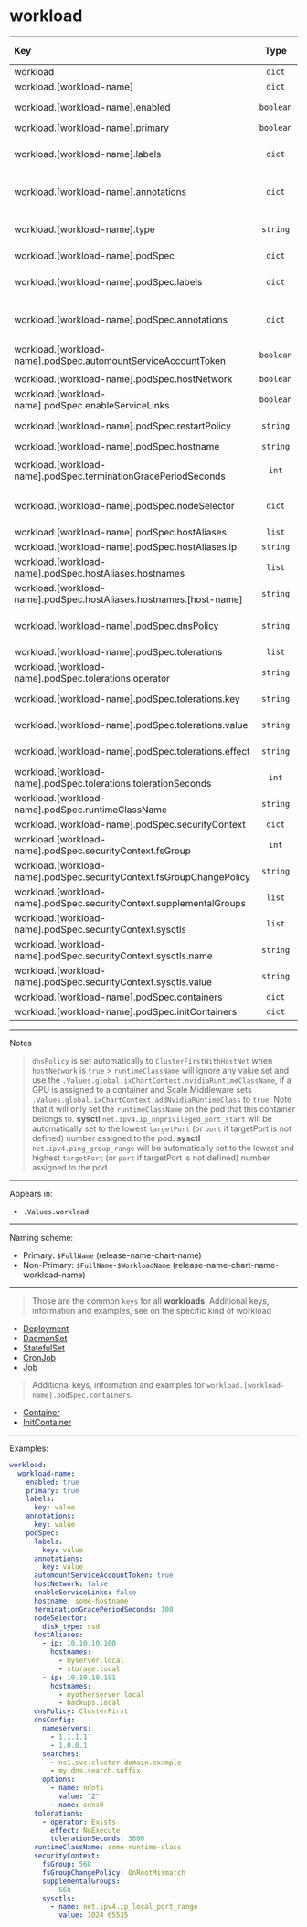 # workload

| Key                                                                  |   Type    | Required |   Helm Template    |                             Default                             | Description                                                                        |
| :------------------------------------------------------------------- | :-------: | :------: | :----------------: | :-------------------------------------------------------------: | :--------------------------------------------------------------------------------- |
| workload                                                             |  `dict`   |    ❌    |         ❌         |                              `{}`                               | Define the workload as dicts                                                       |
| workload.[workload-name]                                             |  `dict`   |    ✅    |         ❌         |                              `{}`                               | Holds workload definition                                                          |
| workload.[workload-name].enabled                                     | `boolean` |    ✅    |         ❌         |                             `false`                             | Enables or Disables the workload                                                   |
| workload.[workload-name].primary                                     | `boolean` |    ✅    |         ❌         |                             `false`                             | Sets the workload as primary                                                       |
| workload.[workload-name].labels                                      |  `dict`   |    ❌    | ✅ (On value only) |                              `{}`                               | Additional labels for workload                                                     |
| workload.[workload-name].annotations                                 |  `dict`   |    ❌    | ✅ (On value only) |                              `{}`                               | Additional annotations for workload                                                |
| workload.[workload-name].type                                        | `string`  |    ✅    |         ❌         |                              `""`                               | Define the kind of the workload (Deployment, DaemonSet, StatefulSet, CronJob, Job) |
| workload.[workload-name].podSpec                                     |  `dict`   |    ✅    |         ❌         |                              `{}`                               | Holds the pod definition                                                           |
| workload.[workload-name].podSpec.labels                              |  `dict`   |    ❌    | ✅ (On value only) |                              `{}`                               | Additional Pod Labels                                                              |
| workload.[workload-name].podSpec.annotations                         |  `dict`   |    ❌    | ✅ (On value only) |                              `{}`                               | Pod Annotations                                                                    |
| workload.[workload-name].podSpec.automountServiceAccountToken        | `boolean` |    ❌    |         ❌         | `{{ .Values.podOptions.automountServiceAccoutnToken }}` (false) | Pod's automountServiceAccountToken                                                 |
| workload.[workload-name].podSpec.hostNetwork                         | `boolean` |    ❌    |         ❌         |         `{{ .Values.podOptions.hostNetwork }}` (false)          | Pod's hostNetwork                                                                  |
| workload.[workload-name].podSpec.enableServiceLinks                  | `boolean` |    ❌    |         ❌         |      `{{ .Values.podOptions.enableServiceLinks }}` (false)      | Pod's enableServiceLinks                                                           |
| workload.[workload-name].podSpec.restartPolicy                       | `string`  |    ❌    |         ✅         |        `{{ .Values.podOptions.restartPolicy }}` (Always)        | Pod's restartPolicy. (Always, Never, OnFailure)                                    |
| workload.[workload-name].podSpec.hostname                            | `string`  |    ❌    |         ✅         |                              `""`                               | Pod's hostname                                                                     |
| workload.[workload-name].podSpec.terminationGracePeriodSeconds       |   `int`   |    ❌    |         ✅         | `{{ .Values.podOptions.terminationGracePeriodSeconds }}` (120)  | Pod's terminationGracePeriodSeconds                                                |
| workload.[workload-name].podSpec.nodeSelector                        |  `dict`   |    ❌    | ✅ (On value only) |          `{{ .Values.podOptions.nodeSelector }}` ({})           | Pod's nodeSelector                                                                 |
| workload.[workload-name].podSpec.hostAliases                         |  `list`   |    ❌    |         ❌         |                                                                 | Pod's host aliases                                                                 |
| workload.[workload-name].podSpec.hostAliases.ip                      | `string`  |    ❌    |         ✅         |                                                                 | Value for `ip` in hosts aliases                                                    |
| workload.[workload-name].podSpec.hostAliases.hostnames               |  `list`   |    ❌    |         ❌         |                                                                 | Hostnames for the `ip` in hosts aliases                                            |
| workload.[workload-name].podSpec.hostAliases.hostnames.[host-name]   | `string`  |    ❌    |         ✅         |                                                                 | [Value] for `hostnames` for the `ip` in hosts aliases                              |
| workload.[workload-name].podSpec.dnsPolicy                           | `string`  |    ❌    |         ✅         |       `{{ .Values.podOptions.dnsPolicy }}` (ClusterFirst)       | Pod's DNS Policy (ClusterFirst, ClusterFirstWithHostNet, Default, None).           |
| workload.[workload-name].podSpec.tolerations                         |  `list`   |    ❌    |         ❌         |           `{{ .Values.podOptions.tolerations }}` ([])           | Pod's Tolerations                                                                  |
| workload.[workload-name].podSpec.tolerations.operator                | `string`  |    ✅    |         ✅         |                                                                 | Toleration's `operator` (Equal, Exists)                                            |
| workload.[workload-name].podSpec.tolerations.key                     | `string`  |  ❌/✅   |         ✅         |                                                                 | Toleration's `key`. Required only when `operator` = `Equal`                        |
| workload.[workload-name].podSpec.tolerations.value                   | `string`  |  ❌/✅   |         ✅         |                                                                 | Toleration's `value`. Required only when `operator` = `Equal`                      |
| workload.[workload-name].podSpec.tolerations.effect                  | `string`  |    ❌    |         ✅         |                                                                 | Toleration's `effect`.(NoExecute, NoSchedule, PreferNoSchedule)                    |
| workload.[workload-name].podSpec.tolerations.tolerationSeconds       |   `int`   |    ❌    |         ❌         |                                                                 | Toleration's `tolerationSeconds`.                                                  |
| workload.[workload-name].podSpec.runtimeClassName                    | `string`  |    ❌    |         ✅         |        `{{ .Values.podOptions.runtimeClassName }}` ("")         | Pod's runtimeClassName                                                             |
| workload.[workload-name].podSpec.securityContext                     |  `dict`   |    ❌    |         ❌         |               `{{ .Values.securityContext.pod }}`               | Pod's securityContext                                                              |
| workload.[workload-name].podSpec.securityContext.fsGroup             |   `int`   |    ❌    |         ❌         |                              `568`                              | Pod's fsGroup                                                                      |
| workload.[workload-name].podSpec.securityContext.fsGroupChangePolicy | `string`  |    ❌    |         ❌         |                        `OnRootMismatch`                         | Pod's fsGroupChangePolicy (Always, OnRootMismatch)                                 |
| workload.[workload-name].podSpec.securityContext.supplementalGroups  |  `list`   |    ❌    |         ❌         |                              `[]`                               | Pod's supplementalGroups (list of `int`)                                           |
| workload.[workload-name].podSpec.securityContext.sysctls             |  `list`   |    ❌    |         ❌         |                              `[]`                               | Pod's sysctls                                                                      |
| workload.[workload-name].podSpec.securityContext.sysctls.name        | `string`  |    ✅    |         ✅         |                              `""`                               | `name` of the sysctl                                                               |
| workload.[workload-name].podSpec.securityContext.sysctls.value       | `string`  |    ✅    |         ✅         |                              `""`                               | `value` of the sysctl                                                              |
| workload.[workload-name].podSpec.containers                          |  `dict`   |    ❌    |         ❌         |                              `{}`                               | Define container(s)                                                                |
| workload.[workload-name].podSpec.initContainers                      |  `dict`   |    ❌    |         ❌         |                              `{}`                               | Define initContainer(s)                                                            |

---

Notes

> `dnsPolicy` is set automatically to `ClusterFirstWithHostNet` when `hostNetwork` is `true` > `runtimeClassName` will ignore any value set and use the `.Values.global.ixChartContext.nvidiaRuntimeClassName`,
> if a GPU is assigned to a container and Scale Middleware sets `.Values.global.ixChartContext.addNvidiaRuntimeClass` to `true`.
> Note that it will only set the `runtimeClassName` on the pod that this container belongs to.
> **sysctl** `net.ipv4.ip_unprivileged_port_start` will be automatically set to the lowest `targetPort` (or `port` if targetPort is not defined) number assigned to the pod.
> **sysctl** `net.ipv4.ping_group_range` will be automatically set to the lowest and highest `targetPort` (or `port` if targetPort is not defined) number assigned to the pod.

---

Appears in:

- `.Values.workload`

---

Naming scheme:

- Primary: `$FullName` (release-name-chart-name)
- Non-Primary: `$FullName-$WorkloadName` (release-name-chart-name-workload-name)

---

> Those are the common `keys` for all **workloads**.
> Additional keys, information and examples, see on the specific kind of workload

- [Deployment](deployment.md)
- [DaemonSet](daemonset.md)
- [StatefulSet](statefulset.md)
- [CronJob](cronjob.md)
- [Job](job.md)

> Additional keys, information and examples for `workload.[workload-name].podSpec.containers`.

- [Container](../container/README.md)
- [InitContainer](../container/README.md#initcontainer)

---

Examples:

```yaml
workload:
  workload-name:
    enabled: true
    primary: true
    labels:
      key: value
    annotations:
      key: value
    podSpec:
      labels:
        key: value
      annotations:
        key: value
      automountServiceAccountToken: true
      hostNetwork: false
      enableServiceLinks: false
      hostname: some-hostname
      terminationGracePeriodSeconds: 100
      nodeSelector:
        disk_type: ssd
      hostAliases:
        - ip: 10.10.10.100
          hostnames:
            - myserver.local
            - storage.local
        - ip: 10.10.10.101
          hostnames:
            - myotherserver.local
            - backups.local
      dnsPolicy: ClusterFirst
      dnsConfig:
        nameservers:
          - 1.1.1.1
          - 1.0.0.1
        searches:
          - ns1.svc.cluster-domain.example
          - my.dns.search.suffix
        options:
          - name: ndots
            value: "2"
          - name: edns0
      tolerations:
        - operator: Exists
          effect: NoExecute
          tolerationSeconds: 3600
      runtimeClassName: some-runtime-class
      securityContext:
        fsGroup: 568
        fsGroupChangePolicy: OnRootMismatch
        supplementalGroups:
          - 568
        sysctls:
          - name: net.ipv4.ip_local_port_range
            value: 1024 65535
```
